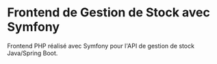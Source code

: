 # Frontend de Gestion de Stock avec Symfony

Frontend PHP réalisé avec Symfony pour l'API de gestion de stock Java/Spring Boot.
